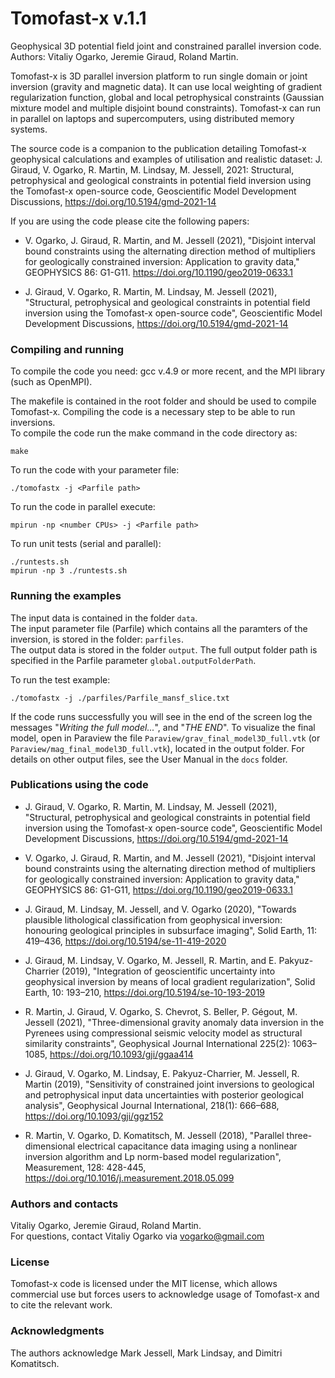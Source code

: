# Tomofast-x  v.1.1

Geophysical 3D potential field joint and constrained parallel inversion code.  
Authors: Vitaliy Ogarko, Jeremie Giraud, Roland Martin.

Tomofast-x is 3D parallel inversion platform to run single domain or joint inversion (gravity and magnetic data).
It can use local weighting of gradient regularization function, global and local petrophysical constraints (Gaussian mixture model and multiple disjoint bound constraints).
Tomofast-x can run in parallel on laptops and supercomputers, using distributed memory systems.

The source code is a companion to the publication detailing Tomofast-x geophysical calculations and examples of utilisation and realistic dataset:
J. Giraud, V. Ogarko, R. Martin, M. Lindsay, M. Jessell, 2021: 
Structural, petrophysical and geological constraints in potential field inversion using the Tomofast-x open-source code, 
Geoscientific Model Development Discussions, https://doi.org/10.5194/gmd-2021-14


If you are using the code please cite the following papers:

- V. Ogarko, J. Giraud, R. Martin, and M. Jessell (2021), 
"Disjoint interval bound constraints using the alternating direction method of multipliers for geologically constrained inversion: Application to gravity data," GEOPHYSICS 86: G1-G11.
https://doi.org/10.1190/geo2019-0633.1

- J. Giraud, V. Ogarko, R. Martin, M. Lindsay, M. Jessell (2021), 
"Structural, petrophysical and geological constraints in potential field inversion using the Tomofast-x open-source code",
Geoscientific Model Development Discussions, https://doi.org/10.5194/gmd-2021-14


### Compiling and running

To compile the code you need: gcc v.4.9 or more recent, and the MPI library (such as OpenMPI).

The makefile is contained in the root folder and should be used to compile Tomofast-x. Compiling the code is a necessary step to be able to run inversions.  
To compile the code run the make command in the code directory as:  
```shell
make
```

To run the code with your parameter file:
```shell
./tomofastx -j <Parfile path>
```

To run the code in parallel execute:
```shell
mpirun -np <number CPUs> -j <Parfile path>
```

To run unit tests (serial and parallel):
```shell
./runtests.sh
mpirun -np 3 ./runtests.sh
```

### Running the examples

The input data is contained in the folder ``data``.  
The input parameter file (Parfile) which contains all the paramters of the inversion, is stored in the folder: ``parfiles``.  
The output data is stored in the folder ``output``. The full output folder path is specified in the Parfile parameter ``global.outputFolderPath``.


To run the test example:
```shell
./tomofastx -j ./parfiles/Parfile_mansf_slice.txt
```

If the code runs successfully you will see in the end of the screen log the messages "*Writing the full model...*", and "*THE END*".
To visualize the final model, open in Paraview the file ``Paraview/grav_final_model3D_full.vtk`` (or ``Paraview/mag_final_model3D_full.vtk``), located in the output folder.
For details on other output files, see the User Manual in the ``docs`` folder. 

### Publications using the code

- J. Giraud, V. Ogarko, R. Martin, M. Lindsay, M. Jessell (2021), 
"Structural, petrophysical and geological constraints in potential field inversion using the Tomofast-x open-source code",
Geoscientific Model Development Discussions, https://doi.org/10.5194/gmd-2021-14

- V. Ogarko, J. Giraud, R. Martin, and M. Jessell (2021), 
"Disjoint interval bound constraints using the alternating direction method of multipliers for geologically constrained inversion: Application to gravity data," GEOPHYSICS 86: G1-G11, https://doi.org/10.1190/geo2019-0633.1

- J. Giraud, M. Lindsay, M. Jessell, and V. Ogarko (2020), "Towards plausible lithological classification from geophysical inversion: honouring geological principles in subsurface imaging", 
Solid Earth, 11: 419–436, https://doi.org/10.5194/se-11-419-2020

- J. Giraud, M. Lindsay, V. Ogarko, M. Jessell, R. Martin, and E. Pakyuz-Charrier (2019), "Integration of geoscientific uncertainty into geophysical inversion by means of local gradient regularization", 
Solid Earth, 10: 193–210, https://doi.org/10.5194/se-10-193-2019

- R. Martin, J. Giraud, V. Ogarko, S. Chevrot, S. Beller, P. Gégout, M. Jessell (2021), "Three-dimensional gravity anomaly data inversion in the Pyrenees using compressional seismic velocity model as structural similarity constraints",
Geophysical Journal International 225(2): 1063–1085, https://doi.org/10.1093/gji/ggaa414

- J. Giraud, V. Ogarko, M. Lindsay, E. Pakyuz-Charrier, M. Jessell, R. Martin (2019), "Sensitivity of constrained joint inversions to geological and petrophysical input data uncertainties with posterior geological analysis", 
Geophysical Journal International, 218(1): 666–688, https://doi.org/10.1093/gji/ggz152

- R. Martin, V. Ogarko, D. Komatitsch, M. Jessell (2018), "Parallel three-dimensional electrical capacitance data imaging using a nonlinear inversion algorithm and Lp norm-based model regularization", 
Measurement, 128: 428-445, https://doi.org/10.1016/j.measurement.2018.05.099

### Authors and contacts 

Vitaliy Ogarko, Jeremie Giraud, Roland Martin.  
For questions, contact Vitaliy Ogarko via vogarko@gmail.com


### License

Tomofast-x code is licensed under the MIT license, 
which allows commercial use but forces users to acknowledge usage of Tomofast-x and to cite the relevant work.


### Acknowledgments

The authors acknowledge Mark Jessell, Mark Lindsay, and Dimitri Komatitsch.

